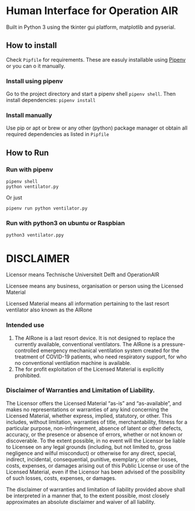 # Human Interface for Operation AIR

Built in Python 3 using the tkinter gui platform, matplotlib and pyserial.

## How to install

Check `Pipfile` for requirements. These are easuly installable using [Pipenv](https://pipenv.pypa.io/en/latest/) or you can o it manually.

### Install using pipenv

Go to the project directory and start a pipenv shell `pipenv shell`. Then install dependencies: `pipenv install`

### Install manually

Use pip or apt or brew or any other (python) package manager ot obtain all required dependencies as listed in `Pipfile`

## How to Run

### Run with pipenv

```console
pipenv shell
python ventilator.py
```

Or just

```console
pipenv run python ventilator.py
```

### Run with python3 on ubuntu or Raspbian

```console
python3 ventilator.ppy
```



# DISCLAIMER

Licensor means Technische Universiteit Delft and OperationAIR

Licensee means any business, organisation or person using the Licensed Material

Licensed Material means all information pertaining to the last resort ventilator also known as the AIRone

### Intended use

1.  The AIRone is a last resort device. It is not designed to replace the currently available, conventional ventilators. The AIRone is a pressure-controlled emergency mechanical ventilation system created for the treatment of COVID-19 patients, who need respiratory support, for who no conventional ventilation machine is available.
2.  The for profit exploitation of the Licensed Material is explicitly prohibited.

### Disclaimer of Warranties and Limitation of Liability.

The Licensor offers the Licensed Material “as-is” and “as-available”, and makes no representations or warranties of any kind concerning the Licensed Material, whether express, implied, statutory, or other. This includes, without limitation, warranties of title, merchantability, fitness for a particular purpose, non-infringement, absence of latent or other defects, accuracy, or the presence or absence of errors, whether or not known or discoverable.
To the extent possible, in no event will the Licensor be liable to Licensee on any legal grounds (including, but not limited to, gross negligence and wilful misconduct) or otherwise for any direct, special, indirect, incidental, consequential, punitive, exemplary, or other losses, costs, expenses, or damages arising out of this Public License or use of the Licensed Material, even if the Licensor has been advised of the possibility of such losses, costs, expenses, or damages.

The disclaimer of warranties and limitation of liability provided above shall be interpreted in a manner that, to the extent possible, most closely approximates an absolute disclaimer and waiver of all liability.
